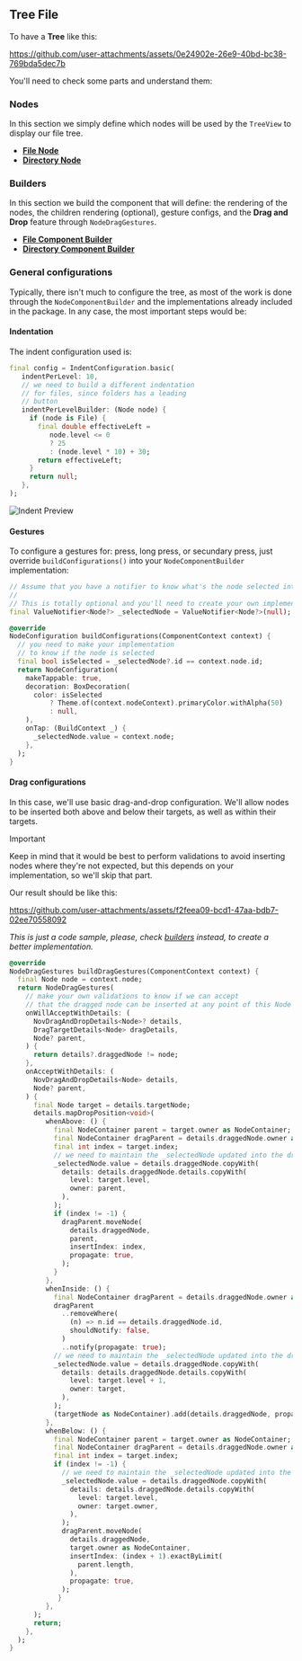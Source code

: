 ## Tree File

To have a **Tree** like this:

https://github.com/user-attachments/assets/0e24902e-26e9-40bd-bc38-769bda5dec7b

You'll need to check some parts and understand them:

### Nodes 

In this section we simply define which nodes will be used by the `TreeView` to display our file tree.

* [**File Node**](https://github.com/Novident/novident-tree-view/blob/master/doc/recipes/tree_file/nodes_declaration.md#-file)
* [**Directory Node**](https://github.com/Novident/novident-tree-view/blob/master/doc/recipes/tree_file/nodes_declaration.md#-directory)

### Builders

In this section we build the component that will define: the rendering of the nodes, the children rendering (optional), gesture configs, and the **Drag and Drop** feature through `NodeDragGestures`.

* [**File Component Builder**](https://github.com/Novident/novident-tree-view/blob/master/doc/recipes/tree_file/file_builder_declaration.md)
* [**Directory Component Builder**](https://github.com/Novident/novident-tree-view/blob/master/doc/recipes/tree_file/directory_builder_declaration.md)

### General configurations

Typically, there isn't much to configure the tree, as most of the work is done through the `NodeComponentBuilder` and the implementations already included in the package. In any case, the most important steps would be:

#### Indentation

The indent configuration used is:

```dart
final config = IndentConfiguration.basic(
   indentPerLevel: 10,
   // we need to build a different indentation
   // for files, since folders has a leading
   // button
   indentPerLevelBuilder: (Node node) {
     if (node is File) {
       final double effectiveLeft =
          node.level <= 0 
          ? 25 
          : (node.level * 10) + 30;
       return effectiveLeft;
     }
     return null;
   },
);
```

![Indent Preview](https://github.com/user-attachments/assets/2f40d4f7-e47f-4bc6-95be-498b842302ab)

#### Gestures

To configure a gestures for: press, long press, or secundary press, just override `buildConfigurations()` into your `NodeComponentBuilder` implementation:

```dart
// Assume that you have a notifier to know what's the node selected into the Tree
// 
// This is totally optional and you'll need to create your own implementation
final ValueNotifier<Node?> _selectedNode = ValueNotifier<Node?>(null);

@override
NodeConfiguration buildConfigurations(ComponentContext context) {
  // you need to make your implementation 
  // to know if the node is selected
  final bool isSelected = _selectedNode?.id == context.node.id; 
  return NodeConfiguration(
    makeTappable: true,
    decoration: BoxDecoration(
      color: isSelected 
          ? Theme.of(context.nodeContext).primaryColor.withAlpha(50)
          : null,
    ),
    onTap: (BuildContext _) {
      _selectedNode.value = context.node;
    },
  );
}
```


#### Drag configurations

In this case, we'll use basic drag-and-drop configuration. We'll allow nodes to be inserted both above and below their targets, as well as within their targets.

> [!IMPORTANT]
> Keep in mind that it would be best to perform validations to avoid inserting nodes where 
> they're not expected, but this depends on your implementation, so we'll skip that part.

Our result should be like this:

https://github.com/user-attachments/assets/f2feea09-bcd1-47aa-bdb7-02ee70558092

_This is just a code sample, please, check [builders](https://github.com/Novident/novident-tree-view/blob/master/doc/recipes/tree_file/builders/) instead, to create a better implementation._

```dart
@override
NodeDragGestures buildDragGestures(ComponentContext context) {
  final Node node = context.node;
  return NodeDragGestures(
    // make your own validations to know if we can accept
    // that the dragged node can be inserted at any point of this Node
    onWillAcceptWithDetails: (
      NovDragAndDropDetails<Node>? details,
      DragTargetDetails<Node> dragDetails,
      Node? parent,
    ) {
      return details?.draggedNode != node;
    },
    onAcceptWithDetails: (
      NovDragAndDropDetails<Node> details,
      Node? parent,
    ) {
      final Node target = details.targetNode;
      details.mapDropPosition<void>(
         whenAbove: () {
           final NodeContainer parent = target.owner as NodeContainer;
           final NodeContainer dragParent = details.draggedNode.owner as NodeContainer;
           final int index = target.index;
           // we need to maintain the _selectedNode updated into the drag events
           _selectedNode.value = details.draggedNode.copyWith(
             details: details.draggedNode.details.copyWith(
               level: target.level,
               owner: parent,
             ),
           );
           if (index != -1) {
             dragParent.moveNode(
               details.draggedNode, 
               parent,
               insertIndex: index, 
               propagate: true,
             );
           }
         },
         whenInside: () {
           final NodeContainer dragParent = details.draggedNode.owner as NodeContainer;
           dragParent
             ..removeWhere(
               (n) => n.id == details.draggedNode.id,
               shouldNotify: false,
             )
             ..notify(propagate: true);
           // we need to maintain the _selectedNode updated into the drag events
           _selectedNode.value = details.draggedNode.copyWith(
             details: details.draggedNode.details.copyWith(
               level: target.level + 1,
               owner: target,
             ),
           );
           (targetNode as NodeContainer).add(details.draggedNode, propagateNotifications: true);
         },
         whenBelow: () {
           final NodeContainer parent = target.owner as NodeContainer;
           final NodeContainer dragParent = details.draggedNode.owner as NodeContainer;
           final int index = target.index;
           if (index != -1) {
             // we need to maintain the _selectedNode updated into the drag events
             _selectedNode.value = details.draggedNode.copyWith(
               details: details.draggedNode.details.copyWith(
                 level: target.level,
                 owner: target.owner,
               ),
             );
             dragParent.moveNode(
               details.draggedNode, 
               target.owner as NodeContainer,
               insertIndex: (index + 1).exactByLimit(
                 parent.length,
               ), 
               propagate: true,
             );
            }
         },
      );
      return;
    },
  );
}
```
